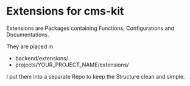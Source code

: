 # Extensions for cms-kit

Extensions are Packages containing Functions, Configurations and Documentations.

They are placed in

* backend/extensions/
* projects/YOUR_PROJECT_NAME/extensions/



I put them into a separate Repo to keep the Structure clean and simple.
